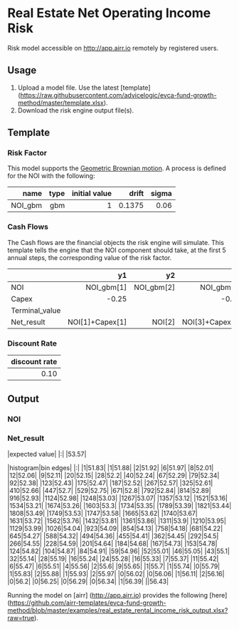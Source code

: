 # Real Estate Net Operating Income Risk

Risk model accessible on http://app.airr.io remotely by registered users.

## Usage

1. Upload a model file. Use the latest [template] (https://raw.githubusercontent.com/advicelogic/evca-fund-growth-method/master/template.xlsx).
2. Download the risk engine output file(s).

## Template

### Risk Factor

This model supports the [Geometric Brownian motion](https://en.wikipedia.org/wiki/Geometric_Brownian_motion).
A process is defined for the NOI with the following:

|name    | type | initial value |  drift | sigma |
|-------:|-----:|--------------:|-------:|------:|
| NOI_gbm |   gbm|             1 | 0.1375 |  0.06 |


### Cash Flows

The Cash flows are the financial objects the risk engine will simulate.
This template tells the engine that the NOI component should take, at the first 5 annual steps, the corresponding value of the risk factor.

|                  |   y1 |  y2 |   y3 |  y4 |   y5 |
|------------------|-----:|----:|-----:|----:|-----:|
|NOI|NOI_gbm[1]|NOI_gbm[2]|NOI_gbm[3]|NOI_gbm[4]|NOI_gbm[5]|
|Capex|-0.25||-0.35||-1|
|Terminal_value|||||78.9|
|Net_result|NOI[1]+Capex[1]|NOI[2]|NOI[3]+Capex[3]|NOI[4]|NOI[5]+Capex[5]+Terminal_value[5]|

### Discount Rate

| discount rate |
|-----------:|
|       0.10 |

## Output

### NOI

### Net_result

|expected value|
|:|
|53.57|

|histogram|bin edges|
|:|
|1|51.83|
|1|51.88|
|2|51.92|
|6|51.97|
|8|52.01|
|12|52.06|
|9|52.11|
|20|52.15|
|28|52.2|
|40|52.24|
|67|52.29|
|79|52.34|
|92|52.38|
|123|52.43|
|175|52.47|
|187|52.52|
|267|52.57|
|325|52.61|
|410|52.66|
|447|52.7|
|529|52.75|
|671|52.8|
|792|52.84|
|814|52.89|
|916|52.93|
|1124|52.98|
|1248|53.03|
|1267|53.07|
|1357|53.12|
|1521|53.16|
|1534|53.21|
|1674|53.26|
|1603|53.3|
|1734|53.35|
|1789|53.39|
|1821|53.44|
|1808|53.49|
|1749|53.53|
|1747|53.58|
|1665|53.62|
|1740|53.67|
|1631|53.72|
|1562|53.76|
|1432|53.81|
|1361|53.86|
|1311|53.9|
|1210|53.95|
|1129|53.99|
|1026|54.04|
|923|54.09|
|854|54.13|
|758|54.18|
|681|54.22|
|645|54.27|
|588|54.32|
|494|54.36|
|455|54.41|
|362|54.45|
|292|54.5|
|266|54.55|
|228|54.59|
|201|54.64|
|184|54.68|
|167|54.73|
|153|54.78|
|124|54.82|
|104|54.87|
|84|54.91|
|59|54.96|
|52|55.01|
|46|55.05|
|43|55.1|
|32|55.14|
|28|55.19|
|16|55.24|
|24|55.28|
|16|55.33|
|7|55.37|
|11|55.42|
|6|55.47|
|6|55.51|
|4|55.56|
|2|55.6|
|9|55.65|
|1|55.7|
|1|55.74|
|0|55.79|
|1|55.83|
|2|55.88|
|1|55.93|
|2|55.97|
|0|56.02|
|0|56.06|
|1|56.11|
|2|56.16|
|0|56.2|
|0|56.25|
|0|56.29|
|0|56.34|
|1|56.39|
||56.43|




Running the model on [airr] (http://app.airr.io) provides the following [here] (https://github.com/airr-templates/evca-fund-growth-method/blob/master/examples/real_estate_rental_income_risk_output.xlsx?raw=true).
